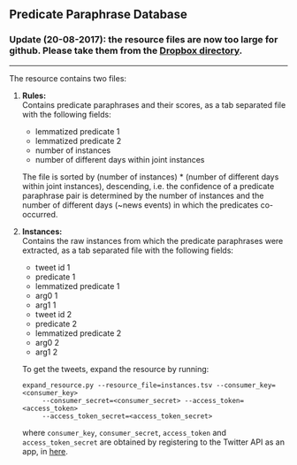 ## Predicate Paraphrase Database

### Update (20-08-2017): the resource files are now too large for github. Please take them from the [Dropbox directory](https://www.dropbox.com/sh/1zg8z3egjnrt5l4/AADhvIh39DOregP2XD_IJ6vua?dl=0).

<hr/>

The resource contains two files:

1. <b>Rules:</b><br/>
   Contains predicate paraphrases and their scores, as a tab separated file with the following fields:
   
   * lemmatized predicate 1
   * lemmatized predicate 2
   * number of instances
   * number of different days within joint instances
   
   The file is sorted by (number of instances) * (number of different days within joint instances), descending, 
   i.e. the confidence of a predicate paraphrase pair is determined by the number of instances and the number of different days 
   (~news events) in which the predicates co-occurred.

2. <b>Instances:</b><br/> 
   Contains the raw instances from which the predicate paraphrases were extracted, as a tab separated file with the following fields:
   
   * tweet id 1
   * predicate 1
   * lemmatized predicate 1
   * arg0 1
   * arg1 1
   * tweet id 2
   * predicate 2
   * lemmatized predicate 2
   * arg0 2
   * arg1 2
   
   To get the tweets, expand the resource by running:
   
   ```
   expand_resource.py --resource_file=instances.tsv --consumer_key=<consumer_key>
        --consumer_secret=<consumer_secret> --access_token=<access_token> 
        --access_token_secret=<access_token_secret>
   ```
   
   where `consumer_key`, `consumer_secret`, `access_token` and `access_token_secret` are obtained by registering to the Twitter API as an app, in [here](https://apps.twitter.com/).
